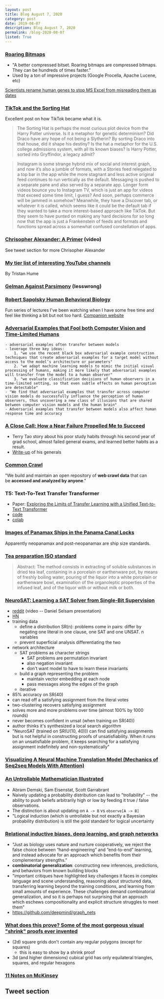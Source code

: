 ```yaml
---
layout: post
title: Blog August 7, 2020
category: post
date: 2019-08-07
description: Blog August 7, 2020
permalink: /blog-2020-08-07
listed: True
---
```


### [Roaring Bitmaps](https://roaringbitmap.org/)
  - "A better compressed bitset. Roaring bitmaps are compressed bitmaps. They can be hundreds of times faster."
  - Used by a ton of impressive projects (Google Procella, Apache Lucene, etc)

[Scientists rename human genes to stop MS Excel from misreading them as dates](https://www.theverge.com/2020/8/6/21355674/human-genes-rename-microsoft-excel-misreading-dates)

### [TikTok and the Sorting Hat](https://www.eugenewei.com/blog/2020/8/3/tiktok-and-the-sorting-hat)

Excellent post on how TikTok became what it is.

> The Sorting Hat is perhaps the most curious plot device from the Harry Potter universe. Is it a metaphor for genetic determinism? Did Draco have any hope of not being a Slytherin? By sorting Draco into that house, did it shape his destiny? Is the hat a metaphor for the U.S. college admissions system, with all its known biases? Is Harry Potter, sorted into Gryffindor, a legacy admit?

> Instagram is some strange hybrid mix of social and interest graph, and now it’s also a jumble of formats, with a Stories feed relegated to a top bar in the app while the more stagnant and less active original feed continues to run vertically as the default. Messaging is pushed to a separate pane and also served by a separate app. Longer form videos bounce you to Instagram TV, which is just an app for videos that exceed some time limit, I guess? And soon, perhaps commerce will be jammed in somehow? Meanwhile, they have a Discover tab, or whatever it is called, which seems like it could be the default tab if they wanted to take a more interest-based approach like TikTok. But they seem to have punted on making any hard decisions for so long now that the app is just a Frankenstein of feeds and formats and functions spread across a somewhat confused constellation of apps.

### [Chrisopher Alexander: A Primer](https://www.youtube.com/watch?v=XLsTZXT0FlM) (video)

See tweet section for more Chrisopher Alexander

### [My tier list of interesting YouTube channels](https://thume.ca/2020/07/19/my-youtube-tier-list/)

By Tristan Hume

### [Gelman Against Parsimony](https://www.lesswrong.com/posts/az2vsi8ugTWXZ3Lq2/gelman-against-parsimony) (lesswrong)


### [Robert Sapolsky Human Behavioral Biology](https://www.youtube.com/playlist?list=PL150326949691B199)

Fun series of lectures I've been watching when I have some free time and feel like thinking a bit but not too hard. [Companion website](https://www.robertsapolskyrocks.com/)


### [Adversarial Examples that Fool both Computer Vision and Time-Limited Humans](https://arxiv.org/pdf/1802.08195.pdf)
    - adversarial examples often transfer between models
    - leverage three key ideas:
        1. "we use the recent black box adversarial example construction techniques that create adversarial examples for a target model without access to the model’s architecture or parameters"
        2. "we adapt machine learning models to mimic the initial visual processing of humans, making it more likely that adversarial examples will transfer from the model to a human observer"
        3. "we evaluate classification decisions of human observers in a time-limited setting, so that even subtle effects on human perception are detectable"
    - "We find that adversarial examples that transfer across computer vision models do successfully influence the perception of human observers, thus uncovering a new class of illusions that are shared between computer vision models and the human brain"
    - Adversarial examples that transfer between models also affect human response time and accuracy

### [A Close Call: How a Near Failure Propelled Me to Succeed](https://www.ams.org/journals/notices/202007/rnoti-p1007.pdf)

  - Terry Tao story about his poor study habits through his second year of grad school, almost failed general exams, and learned better habits as a result.
  - [Write-up](https://web.math.princeton.edu/generals/tao_terence) of his generals

### [Common Crawl](https://commoncrawl.org/)

"We build and maintain an open repository of **web crawl data** that can be **accessed and analyzed by anyone**."

### T5: Text-To-Text Transfer Transformer

  - Paper: [Exploring the Limits of Transfer Learning with a Unified Text-to-Text Transformer](http://jmlr.org/papers/v21/20-074.html)
  - [code](https://github.com/google-research/text-to-text-transfer-transformer)
  - [colab](https://colab.research.google.com/github/google-research/text-to-text-transfer-transformer/blob/master/notebooks/t5-trivia.ipynb)

### [Images of Panamax Ships in the Panama Canal Locks](http://www.canalmuseum.com/canalphotos/panamax.htm)

Apparently neopanamax and post-neopanamax are ship size standards.

### [Tea preparation ISO standard](https://www.iso.org/standard/8250.html)

> Abstract: The method consists in extracting of soluble substances in dried tea leaf, containing in a porcelain or earthenware pot, by means of freshly boiling water, pouring of the liquor into a white porcelain or earthenware bowl, examination of the organoleptic properties of the infused leaf, and of the liquor with or without milk or both.


### [NeuroSAT: Learning a SAT Solver from Single-Bit Supervision](https://arxiv.org/pdf/1802.03685.pdf)

  - [reddit](https://www.reddit.com/r/MachineLearning/comments/8aa65j/r_neurosat_learning_a_sat_solver_from_singlebit/) (video -- Daniel Selsam presentation)
  - [HN](https://news.ycombinator.com/item?id=16363980)
  - training data
    - define a distribution SR(n): problems come in pairs: differ by negating one literal in one clause, one SAT and one UNSAT. n variables
    - prevent superficial analysis differentiating the two
  - network architecture
    - SAT problems as character strings
      - SAT problems are permutation invariant
      - also negation invariant
      - don't want model to have to learn these invariants
    - build a graph representing the problem
      - maintain vector embedding at each node
      - pass messages along the edges of the graph
    - iterative
  - 85% accuracy on SR(40)
  - can read off a satisfying assignment from the literal votes
  - two-clustering recovers satisfying assignment
  - solves more and more problems over time (almost 100% by 1000 rounds)
  - never becomes confident in unsat (when training on SR(40))
  - author thinks it's synthesized a local search algorithm
  - "NeuroSAT (trained on SR(U(10, 40))) can find satisfying assignments but is not helpful in constructing proofs of unsatisfiability. When it runs on an unsatisfiable problem, it keeps searching
for a satisfying assignment indefinitely and non-systematically"


### [Visualizing A Neural Machine Translation Model (Mechanics of Seq2seq Models With Attention)](https://jalammar.github.io/visualizing-neural-machine-translation-mechanics-of-seq2seq-models-with-attention/)

### [An Untrollable Mathematician Illustrated](https://www.lesswrong.com/posts/CvKnhXTu9BPcdKE4W/an-untrollable-mathematician-illustrated)

  - Abram Demski, Sam Eisenstat, Scott Garrabrant
  - Naively updating a probability distribution can lead to "trollability" -- the ability to push beliefs arbitrarily high or low by feeding it true / false observations.
  - The distinction is about updating on `A -> B` vs `observe[A -> B]`
  - "Logical induction (which is untrollable but not exactly a Bayesian probability distribution) is still the gold standard for logical uncertainty

### [Relational inductive biases, deep learning, and graph networks](https://arxiv.org/pdf/1806.01261.pdf)

  - "Just as biology uses nature and nurture cooperatively, we reject the false choice between “hand-engineering” and “end-to-end” learning, and instead advocate for an approach which benefits from their complementary strengths."
  - __combinatorial generalization__: constructing new inferences, predictions, and behaviors from known building blocks
  - "important critiques have highlighted key challenges it faces in complex language and scene understanding, reasoning about structured data, transferring learning beyond the training conditions, and learning from small amounts of experience. These challenges demand combinatorial generalization, and so it is perhaps not surprising that an approach which eschews compositionality and explicit structure struggles to meet them"
  - https://github.com/deepmind/graph_nets

### [What does this prove? Some of the most gorgeous visual "shrink" proofs ever invented](https://www.youtube.com/watch?v=sDfzCIWpS7Q)

  - (2d) square grids don't contain any regular polygons (except for squares)
    - this is easy to show by a shrink proof
  - 3d (and higher dimensions) cubical grid has only equilateral triangles, squares, and regular hexagons

### [11 Notes on McKinsey](https://europeanstraits.substack.com/p/11-notes-on-mckinsey)

## Tweet section

<Tweet tweetLink="SimonDeDeo/status/1289372676683960321" />
<Tweet tweetLink="recursecenter/status/1290659238168100866" />
<Tweet tweetLink="Plinz/status/1062459234800013312" />
<Tweet tweetLink="jc_stubbs/status/1289199296328298497" />
<Tweet tweetLink="FioraAeterna/status/1291177288155922438" />
<Tweet tweetLink="keleshev/status/1291815315962302464" />
<Tweet tweetLink="rsnous/status/1290882960284033026" />
<Tweet tweetLink="ezyang/status/1291020421681348608" />
<Tweet tweetLink="rsnous/status/1290671620982370305" />
<Tweet tweetLink="Noahpinion/status/1288357251611156480" />
<Tweet tweetLink="baabbaash/status/1288312470583549953" />
